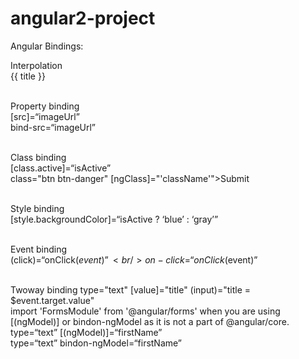 # angular2-project

Angular Bindings:

Interpolation<br/>
{{ title }}<br/><br/>

Property binding<br/>
[src]=“imageUrl” <br/> 
bind-src=“imageUrl”<br/><br/>

Class binding<br/>
[class.active]=“isActive”<br/>
class="btn btn-danger" [ngClass]="'className'">Submit<br/><br/>

Style binding<br/>
[style.backgroundColor]=“isActive ? ‘blue’ : ‘gray’”<br/><br/>

Event binding<br/>
(click)=“onClick($event)” <br/>
on-click=“onClick($event)”<br/><br/>

Twoway binding
type="text" [value]="title" (input)="title = $event.target.value"<br/>
import 'FormsModule' from '@angular/forms' when you are using [(ngModel)] or bindon-ngModel as it is not a part of @angular/core.<br/>
type=“text” [(ngModel)]=“firstName”<br/>
type=“text” bindon-ngModel=“firstName”<br/>

